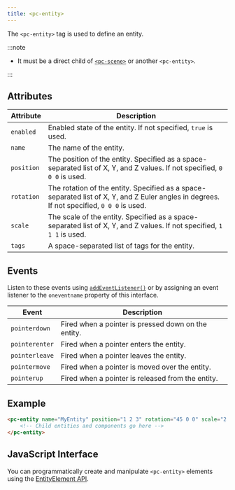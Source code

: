 ```yaml
---
title: <pc-entity>
---
```


The `<pc-entity>` tag is used to define an entity.

:::note

* It must be a direct child of [`<pc-scene>`](../pc-scene) or another `<pc-entity>`.

:::

## Attributes

| Attribute | Description |
| --- | --- |
| `enabled` | Enabled state of the entity. If not specified, `true` is used. |
| `name` | The name of the entity. |
| `position` | The position of the entity. Specified as a space-separated list of X, Y, and Z values. If not specified, `0 0 0` is used. |
| `rotation` | The rotation of the entity. Specified as a space-separated list of X, Y, and Z Euler angles in degrees. If not specified, `0 0 0` is used. |
| `scale` | The scale of the entity. Specified as a space-separated list of X, Y, and Z values. If not specified, `1 1 1` is used. |
| `tags` | A space-separated list of tags for the entity. |

## Events

Listen to these events using [`addEventListener()`](https://developer.mozilla.org/en-US/docs/Web/API/EventTarget/addEventListener) or by assigning an event listener to the `oneventname` property of this interface.

| Event | Description |
| --- | --- |
| `pointerdown` | Fired when a pointer is pressed down on the entity. |
| `pointerenter` | Fired when a pointer enters the entity. |
| `pointerleave` | Fired when a pointer leaves the entity. |
| `pointermove` | Fired when a pointer is moved over the entity. |
| `pointerup` | Fired when a pointer is released from the entity. |

## Example

```html
<pc-entity name="MyEntity" position="1 2 3" rotation="45 0 0" scale="2 2 2" tags="tag1 tag2">
    <!-- Child entities and components go here -->
</pc-entity>
```

## JavaScript Interface

You can programmatically create and manipulate `<pc-entity>` elements using the [EntityElement API](https://api.playcanvas.com/web-components/classes/EntityElement.html).
